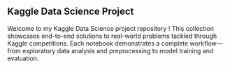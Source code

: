 Kaggle Data Science Project
--
Welcome to my Kaggle Data Science project repository !
This collection showcases end-to-end solutions to real-world problems tackled 
through Kaggle competitions. Each notebook demonstrates a complete workflow—from 
exploratory data analysis and preprocessing to model training and evaluation.

